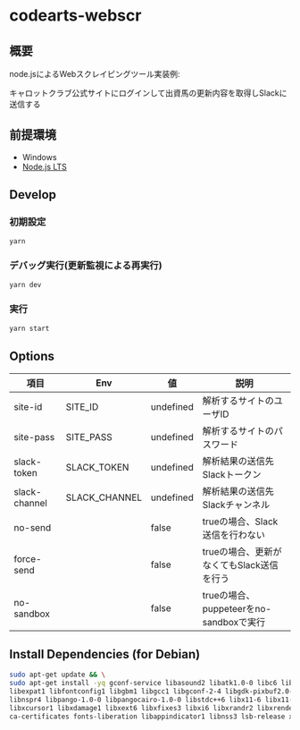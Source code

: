 # codearts-webscr

## 概要

node.jsによるWebスクレイピングツール実装例:

キャロットクラブ公式サイトにログインして出資馬の更新内容を取得しSlackに送信する

## 前提環境

- Windows
- [Node.js LTS](https://nodejs.org/ja/download/)

## Develop

### 初期設定

```sh
yarn
```

### デバッグ実行(更新監視による再実行)

```sh
yarn dev
```

### 実行

```sh
yarn start
```

## Options

| 項目            | Env           | 値          | 説明                                      |
| --------------- | ------------- |------------ | ----------------------------------------- |
| site-id         | SITE_ID       | undefined   | 解析するサイトのユーザID                  |
| site-pass       | SITE_PASS     | undefined   | 解析するサイトのパスワード                |
| slack-token     | SLACK_TOKEN   | undefined   | 解析結果の送信先Slackトークン             |
| slack-channel   | SLACK_CHANNEL | undefined   | 解析結果の送信先Slackチャンネル           |
| no-send         |               | false       | trueの場合、Slack送信を行わない           |
| force-send      |               | false       | trueの場合、更新がなくてもSlack送信を行う |
| no-sandbox      |               | false       | trueの場合、puppeteerをno-sandboxで実行   |

## Install Dependencies (for Debian)

```sh
sudo apt-get update && \
sudo apt-get install -yq gconf-service libasound2 libatk1.0-0 libc6 libcairo2 libcups2 libdbus-1-3 \
libexpat1 libfontconfig1 libgbm1 libgcc1 libgconf-2-4 libgdk-pixbuf2.0-0 libglib2.0-0 libgtk-3-0 \
libnspr4 libpango-1.0-0 libpangocairo-1.0-0 libstdc++6 libx11-6 libx11-xcb1 libxcb1 libxcomposite1 \
libxcursor1 libxdamage1 libxext6 libxfixes3 libxi6 libxrandr2 libxrender1 libxss1 libxtst6 \
ca-certificates fonts-liberation libappindicator1 libnss3 lsb-release xdg-utils wget
```
